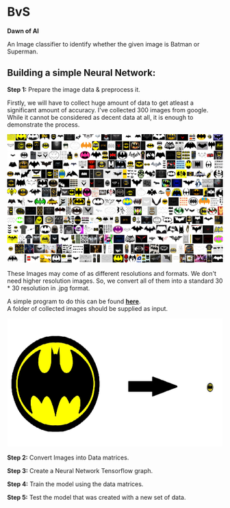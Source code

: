 # BvS
**Dawn of AI**

An Image classifier to identify whether the given image is Batman or Superman.

## Building a simple Neural Network:

**Step 1:** Prepare the image data & preprocess it.

Firstly, we will have to collect huge amount of data to get atleast a significant amount of accuracy. I've collected 300 images from google. While it cannot be considered as decent data at all, it is enough to demonstrate the process.

<p align="center">
<img src="/media/image_collection.png" alt="All bat" width="550" height="300">
</p>

These Images may come of as different resolutions and formats. We don't need higher resolution images. So, we convert all of them into a standard 30 * 30 resolution in .jpg format.

A simple program to do this can be found [**here**](https://github.com/perseus784/BvS/blob/master/image_process.py).  
A folder of collected images should be supplied as input.

<p align="center">
<img src="/media/convert.png" alt="Conversion" width="550" height="300">
</p>


**Step 2:** Convert Images into Data matrices.


**Step 3:** Create a Neural Network Tensorflow graph.


**Step 4:** Train the model using the data matrices.


**Step 5:** Test the model that was created with a new set of data.
